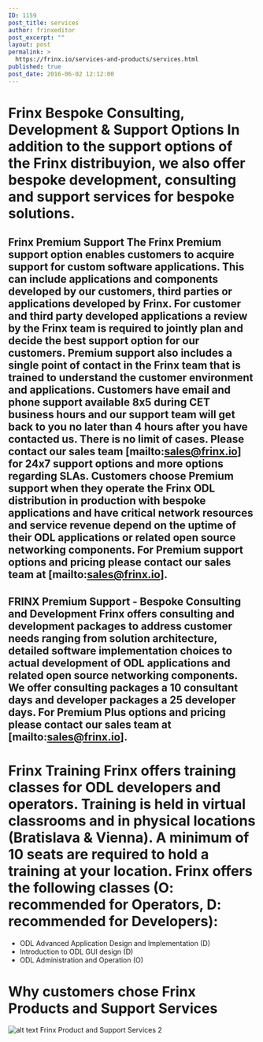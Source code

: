 ```yaml
---
ID: 1159
post_title: services
author: frinxeditor
post_excerpt: ""
layout: post
permalink: >
  https://frinx.io/services-and-products/services.html
published: true
post_date: 2016-06-02 12:12:00
---
```

# Frinx Bespoke Consulting, Development & Support Options In addition to the support options of the Frinx distribuyion, we also offer bespoke development, consulting and support services for bespoke solutions.

## Frinx Premium Support The Frinx Premium support option enables customers to acquire support for custom software applications. This can include applications and components developed by our customers, third parties or applications developed by Frinx. For customer and third party developed applications a review by the Frinx team is required to jointly plan and decide the best support option for our customers. Premium support also includes a single point of contact in the Frinx team that is trained to understand the customer environment and applications. Customers have email and phone support available 8x5 during CET business hours and our support team will get back to you no later than 4 hours after you have contacted us. There is no limit of cases. Please contact our sales team [mailto:sales@frinx.io] for 24x7 support options and more options regarding SLAs. Customers choose Premium support when they operate the Frinx ODL distribution in production with bespoke applications and have critical network resources and service revenue depend on the uptime of their ODL applications or related open source networking components. For Premium support options and pricing please contact our sales team at [mailto:sales@frinx.io].

## FRINX Premium Support - Bespoke Consulting and Development Frinx offers consulting and development packages to address customer needs ranging from solution architecture, detailed software implementation choices to actual development of ODL applications and related open source networking components. We offer consulting packages a 10 consultant days and developer packages a 25 developer days. For Premium Plus options and pricing please contact our sales team at [mailto:sales@frinx.io].

# Frinx Training Frinx offers training classes for ODL developers and operators. Training is held in virtual classrooms and in physical locations (Bratislava & Vienna). A minimum of 10 seats are required to hold a training at your location. Frinx offers the following classes (O: recommended for Operators, D: recommended for Developers):

*   ODL Advanced Application Design and Implementation (D)
*   Introduction to ODL GUI design (D)
*   ODL Administration and Operation (O)

# Why customers chose Frinx Products and Support Services

![alt text][1] Frinx Product and Support Services 2

 [1]: http://www.fastimages.eu/images/frinxpsts.png